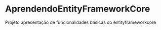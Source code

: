 # AprendendoEntityFrameworkCore
Projeto apresentação de funcionalidades básicas do entityframeworkcore
